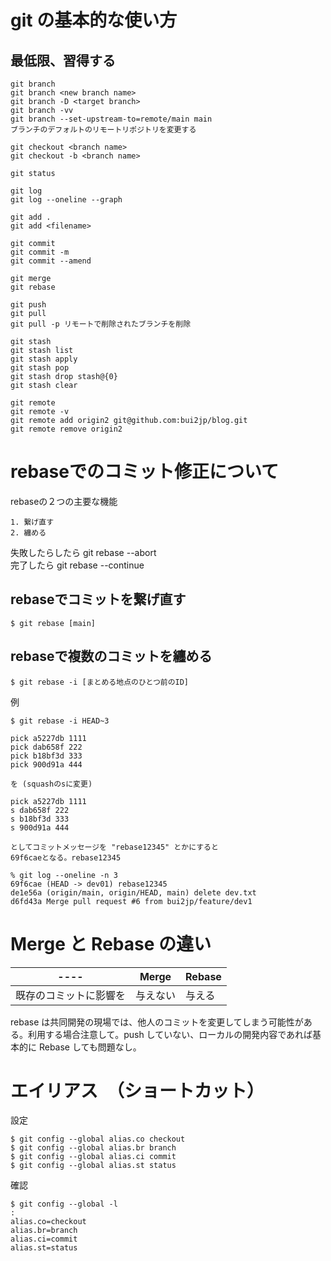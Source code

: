 # git の基本的な使い方

## 最低限、習得する
```
git branch 
git branch <new branch name>
git branch -D <target branch> 
git branch -vv
git branch --set-upstream-to=remote/main main
ブランチのデフォルトのリモートリポジトリを変更する

git checkout <branch name>
git checkout -b <branch name>

git status

git log
git log --oneline --graph

git add . 
git add <filename>

git commit
git commit -m
git commit --amend

git merge
git rebase

git push
git pull
git pull -p リモートで削除されたブランチを削除

git stash
git stash list
git stash apply
git stash pop
git stash drop stash@{0}
git stash clear

git remote
git remote -v
git remote add origin2 git@github.com:bui2jp/blog.git
git remote remove origin2
```

# rebaseでのコミット修正について

rebaseの２つの主要な機能
```
1. 繋げ直す
2. 纏める
```

失敗したらしたら git rebase --abort  
完了したら git rebase --continue  


## rebaseでコミットを繋げ直す
```
$ git rebase [main]
```

## rebaseで複数のコミットを纏める
```
$ git rebase -i [まとめる地点のひとつ前のID]
```

例
```
$ git rebase -i HEAD~3

pick a5227db 1111
pick dab658f 222
pick b18bf3d 333
pick 900d91a 444

を (squashのsに変更)

pick a5227db 1111
s dab658f 222
s b18bf3d 333
s 900d91a 444

としてコミットメッセージを "rebase12345" とかにすると
69f6caeとなる。rebase12345

% git log --oneline -n 3
69f6cae (HEAD -> dev01) rebase12345
de1e56a (origin/main, origin/HEAD, main) delete dev.txt
d6fd43a Merge pull request #6 from bui2jp/feature/dev1

```

# Merge と Rebase の違い

| ---- | Merge | Rebase | 
| ---- | ---- | ---- |
| 既存のコミットに影響を | 与えない | 与える |

rebase は共同開発の現場では、他人のコミットを変更してしまう可能性がある。利用する場合注意して。push していない、ローカルの開発内容であれば基本的に Rebase しても問題なし。

# エイリアス　（ショートカット）

設定
```
$ git config --global alias.co checkout
$ git config --global alias.br branch
$ git config --global alias.ci commit
$ git config --global alias.st status
```

確認
```
$ git config --global -l 
:
alias.co=checkout
alias.br=branch
alias.ci=commit
alias.st=status
```